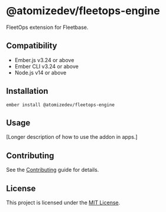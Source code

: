 # @atomizedev/fleetops-engine

FleetOps extension for Fleetbase.


## Compatibility

* Ember.js v3.24 or above
* Ember CLI v3.24 or above
* Node.js v14 or above


## Installation

```
ember install @atomizedev/fleetops-engine
```


## Usage

[Longer description of how to use the addon in apps.]


## Contributing

See the [Contributing](CONTRIBUTING.md) guide for details.


## License

This project is licensed under the [MIT License](LICENSE.md).
